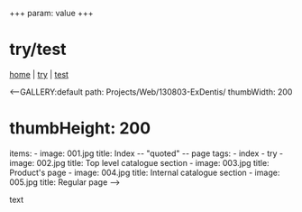 +++
param: value
+++

# try/test

<a href="#/">home</a>
|
<a href="#/try/">try</a>
|
<a href="#/test">test</a>

<--GALLERY:default
  path: Projects/Web/130803-ExDentis/
  thumbWidth: 200
  # thumbHeight: 200
  items:
    -
      image: 001.jpg
      title: Index -- "quoted" -- page
      tags:
        - index
        - try
    -
      image: 002.jpg
      title: Top level catalogue section
    -
      image: 003.jpg
      title: Product's page
    -
      image: 004.jpg
      title: Internal catalogue section
    -
      image: 005.jpg
      title: Regular page
-->

text
